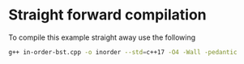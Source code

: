 # Straight forward compilation

To compile this example straight away use the following

``` bash
g++ in-order-bst.cpp -o inorder --std=c++17 -O4 -Wall -pedantic
```
